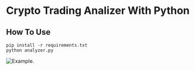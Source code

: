 # Crypto Trading Analizer With Python

## How To Use
```
pip install -r requirements.txt
python analyzer.py
```
![Example.](https://i.ibb.co.com/yfSrTSm/Screenshot-2024-06-07-143519.png)
